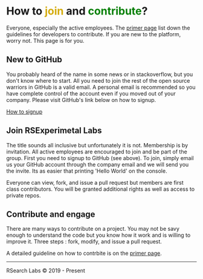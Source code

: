 # How to <span style="color:#D4AC0D">join</span> and <span style="color:green">contribute</span>?

Everyone, especially the active employees. The [primer page](https://rsx-labs.github.io/rsx-labs-primer/) list down the guidelines for developers to contribute. If you are new to the platform, worry not. This page is for you.

## New to GitHub

You probably heard of the name in some news or in stackoverflow, but you don't know where to start. All you need to join the rest of the open source warriors in GitHub is a valid email. A personal email is recommended so you have complete control of the account even if you moved out of your company. Please visit GitHub's link below on how to signup.

[How to signup](https://help.github.com/en/articles/signing-up-for-a-new-github-account)

## Join RSExperimetal Labs 

The title sounds all inclusive but unfortunately it is not. Membership is by invitation. All active employees are encouraged to join and be part of the group. First you need to signup to GitHub (see above). To join, simply email us your GitHub account through the company email and we will send you the invite. Its as easier that printing 'Hello World' on the console.

Everyone can view, fork, and issue a pull request but members are first class contributors. You will be granted additional rights as well as access to private repos.

## Contribute and engage

There are many ways to contribute on a project. You may not be savy enough to understand the code but you know how it work and is willing to improve it. Three steps : fork, modify, and issue a pull request.

A detailed guideline on how to contrbite is on the [primer page](https://rsx-labs.github.io/rsx-labs-primer/). 

<hr/>
RSearch Labs © 2019 - Present
